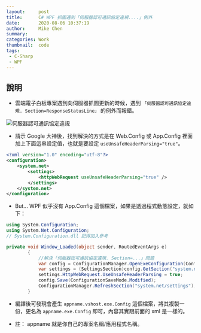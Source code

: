 ```yaml
---
layout:     post
title:      C# WPF 抓圖遇到「伺服器認可通訊協定違規....」例外
date:       2020-08-06 10:37:19
author:     Mike Chen
summary:    
categories: Work
thumbnail:  code
tags:
 - C-Sharp
 - WPF
---
```



## 說明
* 雲端電子白板專案遇到向伺服器抓圖更新的時候，遇到 `「伺服器認可通訊協定違規. Section=ResponseStatusLine」` 的例外而報錯。

![伺服器認可通訊協定違規](https://i.imgur.com/HlttfI5.png)

* 請示 Google 大神後，找到解決的方式是在 Web.Config 或 App.Config 裡面加上下面這串設定值，也就是要設定 `useUnsafeHeaderParsing="true"`。

```xml
<?xml version="1.0" encoding="utf-8"?>
<configuration>
    <system.net>
        <settings>
            <httpWebRequest useUnsafeHeaderParsing="true" />
        </settings>
    </system.net>
</configuration>
```
* But... WPF 似乎沒有 App.Config 這個檔案，如果是透過程式動態設定，就如下：

```csharp
using System.Configuration;
using System.Net.Configuration;
// System.Configuration.dll 記得加入參考

private void Window_Loaded(object sender, RoutedEventArgs e)
        {
            //解決「伺服器認可通訊協定違規. Section=...」問題
            var config = ConfigurationManager.OpenExeConfiguration(ConfigurationUserLevel.None);
            var settings = (SettingsSection)config.GetSection("system.net/settings");
            settings.HttpWebRequest.UseUnsafeHeaderParsing = true;
            config.Save(ConfigurationSaveMode.Modified);
            ConfigurationManager.RefreshSection("system.net/settings");
        }
```

* 編譯後可發現會產生 `appname.vshost.exe.Config` 這個檔案，將其複製一份，更名為 `appname.exe.Config` 即可，內容其實跟前面的 xml 是一樣的。

*  註： appname 就是你自己的專案名稱/應用程式名稱。